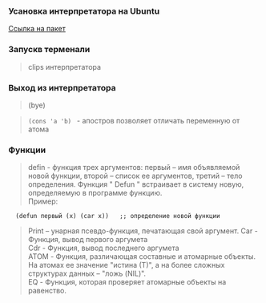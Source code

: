 ### Усановка интерпретатора на Ubuntu
[Ссылка на пакет](https://mirror.yandex.ru/ubuntu/pool/universe/c/clisp/)

### Запускв терменали
> clips
интерпретатора 
### Выход из интерпретатора 
> (bye)

> ```(cons 'a 'b) ``` - апостров позволяет отличать переменную от атома

### Функции
> defin - функция трех аргументов: первый – имя объявляемой новой функции, второй – список ее аргументов, третий – тело определения. Функция " Defun " встраивает в систему новую, определяемую в программе функцию.   
> Пример:
~~~
  (defun первый (x) (car x))   ;; определение новой функции
~~~


> Print – унарная псевдо-функция, печатающая свой аргумент.
> Car - Функция, вывод первого аргумета    
> Cdr - Функция, вывод последнего аргумета    
> ATOM - Функция, различающая составные и атомарные объекты. На атомах ее значение "истина (Т)", а на более сложных структурах данных – "ложь (NIL)".      
> EQ  - Функция, которая проверяет атомарные объекты на равенство.
